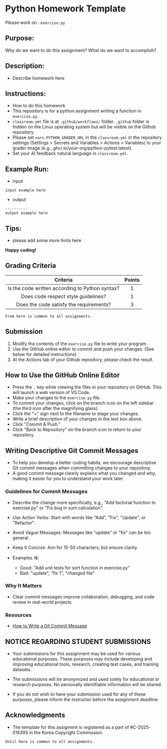 # Python Homework Template
Please work on : `exercise.py`

## Purpose:

Why do we want to do this assignment? What do we want to accomplish?

## Description:

* Describe homework here

## Instructions:

* How to do this homework
* This repository is for a python assignment writing a function in `exercise.py`.
* `classroom.yml` file is at `.github/workflows/` folder. `.github` folder is hidden on the Linux operating system but will be visible on the Github repository.
* Please set `vars.PYTHON_GRADER_URL` in the `classroom.yml` in the repository settings (Settings > Secrets and Variables > Actions > Variables) to your grader image (e.g., ghcr.io/your-org/python-pytest:latest).
* Set your AI feedback natural language in `classroom.yml`.

## Example Run:

* input
```
input example here
```
* output
```
----------
output example here
```

## Tips:

* please add some more hints here

__Happy coding!__

## Grading Criteria

| Criteria | Points |
|:--------:|:------:|
| Is the code written according to Python syntax? | 1 |
| Does code respect style guidelines? | 1 |
| Does the code satisfy the requirements? | 3 |

``From here is common to all assignments.``

## Submission

1. Modify the contents of the `exercise.py` file to write your program.
2. Use the GitHub online editor to commit and push your changes. (See below for detailed instructions)
3. At the Actions tab of your Github repository, please check the result.

## How to Use the GitHub Online Editor

* Press the <kbd>.</kbd> key while viewing the files in your repository on GitHub. This will launch a web version of VS Code.
* Make your changes to the `exercise.py` file.
* To commit your changes, click on the branch icon on the left sidebar (the third icon after the magnifying glass).
* Click the "+" sign next to the filename to stage your changes.
* Write a brief description of your changes in the text box above.
* Click "Commit & Push."
* Click "Back to Repository" on the branch icon to return to your repository.

## Writing Descriptive Git Commit Messages

* To help you develop a better coding habits, we encourage descriptive Git commit messages when committing changes to your repositroy.
* A good commit message clearly explains what you changed and why, making it easier for you to understand your work later.

### Guidelines for Commit Messages
* Describe the change more specifically, e.g., "Add factorial function to exercise.py" or "Fix bug in sum calculation".
* Use Action Verbs: Start with words like "Add", "Fix", "Update", or "Refactor".

* Avoid Vague Messages: Messages like "update" or "fix" can be too general.

* Keep It Concise: Aim for 15-50 characters, but ensure clarity.
* Examples 예:
  * Good: "Add unit tests for sort function in exercise.py"
  * Bad: "update", "fix 1", "changed file"

### Why It Matters
* Clear commit messages improve collaboration, debugging, and code review in real-world projects.

### Resources
* [How to Write a Git Commit Message](https://cbea.ms/git-commit/)

## NOTICE REGARDING STUDENT SUBMISSIONS

* Your submissions for this assignment may be used for various educational purposes. These purposes may include developing and improving educational tools, research, creating test cases, and training datasets.

* The submissions will be anonymized and used solely for educational or research purposes. No personally identifiable information will be shared.

* If you do not wish to have your submission used for any of these purposes, please inform the instructor before the assignment deadline.

## Acknowledgments

* The template for this assigment is registered as a part of #C-2025-016393 in the Korea Copyright Commission.

``Until here is common to all assignments.``
